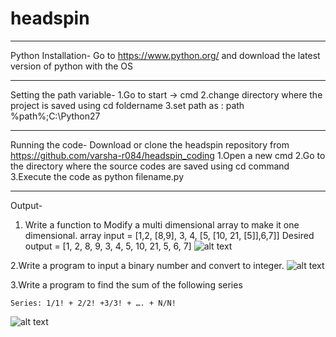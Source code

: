 # headspin
-----------------------------------------------------------------------------------------
Python Installation-
Go to https://www.python.org/ and download the latest version of python with the OS

-----------------------------------------------------------------------------------------
Setting the path variable-
1.Go to start -> cmd
2.change directory where the project is saved using cd foldername
3.set path as : path %path%;C:\Python27

-----------------------------------------------------------------------------------------
Running the code-
Download or clone the headspin repository from https://github.com/varsha-r084/headspin_coding
1.Open a new cmd
2.Go to the directory where the source codes are saved using cd command
3.Execute the code as python filename.py

--------------------------------------------------------------------------------------------
Output-
1. Write a function to Modify a multi dimensional array to make it one dimensional.
array input = [1,2, [8,9], 3, 4, [5, [10, 21, [5]],6,7]]
Desired output = [1, 2, 8, 9, 3, 4, 5, 10, 21, 5, 6, 7]
![alt text](https://github.com/varsha-r084/headspin_coding/blob/master/que1_output.PNG)

2.Write a program to input a binary number and convert to integer.
![alt text](https://github.com/varsha-r084/headspin_coding/blob/master/que2_output.PNG)

3.Write a program to find the sum of the following series

	Series: 1/1! + 2/2! +3/3! + …. + N/N!
![alt text](https://github.com/varsha-r084/headspin_coding/blob/master/que3_output.PNG)
